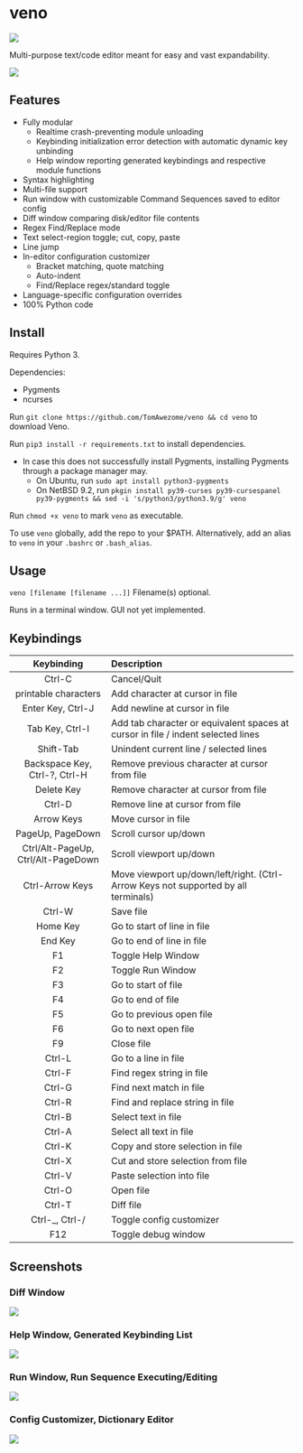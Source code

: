 # veno

![](logo.png)

Multi-purpose text/code editor meant for easy and vast expandability.


![](screenshots/screenshot1.png)

## Features

 - Fully modular
   - Realtime crash-preventing module unloading
   - Keybinding initialization error detection with automatic dynamic key unbinding
   - Help window reporting generated keybindings and respective module functions
 - Syntax highlighting
 - Multi-file support
 - Run window with customizable Command Sequences saved to editor config
 - Diff window comparing disk/editor file contents
 - Regex Find/Replace mode
 - Text select-region toggle; cut, copy, paste
 - Line jump
 - In-editor configuration customizer
   - Bracket matching, quote matching
   - Auto-indent
   - Find/Replace regex/standard toggle
 - Language-specific configuration overrides
 - 100% Python code

## Install

Requires Python 3.

Dependencies:
 - Pygments
 - ncurses

Run `git clone https://github.com/TomAwezome/veno && cd veno` to download Veno.

Run `pip3 install -r requirements.txt` to install dependencies.
 - In case this does not successfully install Pygments, installing Pygments through a package manager may.
   - On Ubuntu, run `sudo apt install python3-pygments`
   - On NetBSD 9.2, run `pkgin install py39-curses py39-cursespanel py39-pygments && sed -i 's/python3/python3.9/g' veno`


Run `chmod +x veno` to mark `veno` as executable.

To use `veno` globally, add the repo to your $PATH. Alternatively, add an alias to `veno` in your `.bashrc` or `.bash_alias`.

## Usage

`veno [filename [filename ...]]` Filename(s) optional.

Runs in a terminal window. GUI not yet implemented.

## Keybindings

|Keybinding|Description|
|:-:|:--|
|Ctrl-C|Cancel/Quit|
|printable characters|Add character at cursor in file|
|Enter Key, Ctrl-J|Add newline at cursor in file|
|Tab Key, Ctrl-I|Add tab character or equivalent spaces at cursor in file / indent selected lines|
|Shift-Tab|Unindent current line / selected lines|
|Backspace Key, Ctrl-?, Ctrl-H|Remove previous character at cursor from file|
|Delete Key|Remove character at cursor from file|
|Ctrl-D|Remove line at cursor from file|
|Arrow Keys|Move cursor in file|
|PageUp, PageDown|Scroll cursor up/down|
|Ctrl/Alt-PageUp, Ctrl/Alt-PageDown|Scroll viewport up/down|
|Ctrl-Arrow Keys|Move viewport up/down/left/right.  (Ctrl-Arrow Keys not supported by all terminals)|
|Ctrl-W|Save file|
|Home Key|Go to start of line in file|
|End Key|Go to end of line in file|
|F1|Toggle Help Window|
|F2|Toggle Run Window|
|F3|Go to start of file|
|F4|Go to end of file|
|F5|Go to previous open file|
|F6|Go to next open file|
|F9|Close file|
|Ctrl-L|Go to a line in file|
|Ctrl-F|Find regex string in file|
|Ctrl-G|Find next match in file|
|Ctrl-R|Find and replace string in file|
|Ctrl-B|Select text in file|
|Ctrl-A|Select all text in file|
|Ctrl-K|Copy and store selection in file|
|Ctrl-X|Cut and store selection from file|
|Ctrl-V|Paste selection into file|
|Ctrl-O|Open file|
|Ctrl-T|Diff file|
|Ctrl-_, Ctrl-/|Toggle config customizer|
|F12|Toggle debug window|

## Screenshots

### Diff Window
![](screenshots/screenshot5.png)
### Help Window, Generated Keybinding List
![](screenshots/screenshot2.png)
### Run Window, Run Sequence Executing/Editing
![](screenshots/screenshot3.png)
### Config Customizer, Dictionary Editor
![](screenshots/screenshot4.png)

